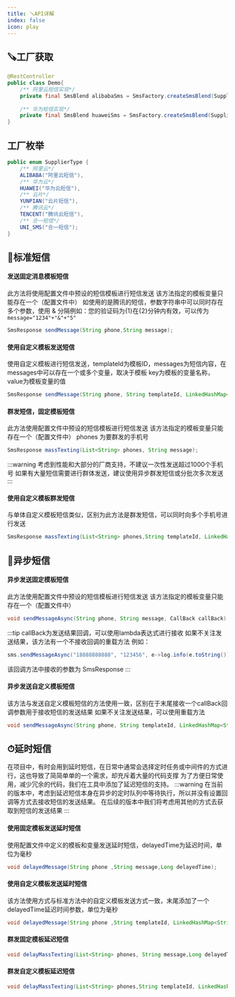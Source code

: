 ```yaml
---
title: 🪛API详解
index: false
icon: play
---
```


## 🪚工厂获取
```java
@RestController
public class Demo{
    /** 阿里云短信实现*/
    private final SmsBlend alibabaSms = SmsFactory.createSmsBlend(SupplierType.ALIBABA);
    
    /** 华为短信实现*/
    private final SmsBlend huaweiSms = SmsFactory.createSmsBlend(SupplierType.HUAWEI);
}
```

## 工厂枚举

```java
public enum SupplierType {
    /** 阿里云*/
    ALIBABA("阿里云短信"),
    /** 华为云*/
    HUAWEI("华为云短信"),
    /** 云片*/
    YUNPIAN("云片短信"),
    /** 腾讯云*/
    TENCENT("腾讯云短信"),
    /** 合一短信*/
    UNI_SMS("合一短信");
}
```

## 📨标准短信

#### 发送固定消息模板短信
此方法将使用配置文件中预设的短信模板进行短信发送
该方法指定的模板变量只能存在一个（配置文件中）
如使用的是腾讯的短信，参数字符串中可以同时存在多个参数，使用 & 分隔例如：您的验证码为{1}在{2}分钟内有效，可以传为 `message="1234"+"&"+"5"` 
```java
SmsResponse sendMessage(String phone,String message);
```
#### 使用自定义模板发送短信 
使用自定义模板进行短信发送，templateId为模板ID，messages为短信内容，在messages中可以存在一个或多个变量，取决于模板
key为模板的变量名称，value为模板变量的值
```java
SmsResponse sendMessage(String phone, String templateId, LinkedHashMap<String,String> messages);
```
#### 群发短信，固定模板短信
此方法使用配置文件中预设的短信模板进行短信发送
该方法指定的模板变量只能存在一个（配置文件中）
phones 为要群发的手机号
```java
SmsResponse massTexting(List<String> phones, String message);
```
:::warning
考虑到性能和大部分的厂商支持，不建议一次性发送超过1000个手机号
如果有大量短信需要进行群体发送，建议使用异步群发短信或分批次多次发送
:::

#### 使用自定义模板群发短信
与单体自定义模板短信类似，区别为此方法是群发短信，可以同时向多个手机号进行发送
```java
SmsResponse massTexting(List<String> phones,String templateId, LinkedHashMap<String, String> messages);
```
## 🥾异步短信
#### 异步发送固定模板短信
此方法使用配置文件中预设的短信模板进行短信发送
该方法指定的模板变量只能存在一个（配置文件中）
```java
void sendMessageAsync(String phone, String message, CallBack callBack);
```
:::tip
callBack为发送结果回调，可以使用lambda表达式进行接收
如果不关注发送结果，该方法有一个不接收回调的重载方法
例如：
```java
sms.sendMessageAsync("18888888888", "123456", e->log.info(e.toString()));
```
该回调方法中接收的参数为 SmsResponse
:::

#### 异步发送自定义模板短信
该方法与发送自定义模板短信的方法使用一致，区别在于末尾接收一个callBack回调参数用于接收短信的发送结果
如果不关注发送结果，可以使用重载方法
```java
void sendMessageAsync(String phone, String templateId, LinkedHashMap<String,String> messages, CallBack callBack);
```
## ⏱延时短信
在项目中，有时会用到延时短信，在日常中通常会选择定时任务或中间件的方式进行，这也导致了简简单单的一个需求，却充斥着大量的代码支撑
为了方便日常使用，减少冗余的代码，我们在工具中添加了延迟短信的支持。
:::warning
在当前的版本中，考虑到延迟短信本身在异步的定时队列中等待执行，所以并没有设置回调等方式去接收短信的发送结果。
在后续的版本中我们将考虑用其他的方式去获取到短信的发送结果
:::

#### 使用固定模板发送延时短信
使用配置文件中定义的模板和变量发送延时短信，delayedTime为延迟时间，单位为毫秒
```java
void delayedMessage(String phone ,String message,Long delayedTime);
```

#### 使用自定义模板发送延时短信
该方法使用方式与标准方法中的自定义模板发送方式一致，末尾添加了一个delayedTime延迟时间参数，单位为毫秒
```java
void delayedMessage(String phone ,String templateId, LinkedHashMap<String,String> messages,Long delayedTime);
```
#### 群发固定模板延迟短信
```java
void delayMassTexting(List<String> phones, String message,Long delayedTime);
```
#### 群发自定义模板延迟短信
```java
void delayMassTexting(List<String> phones,String templateId, LinkedHashMap<String, String> messages,Long delayedTime);
```

